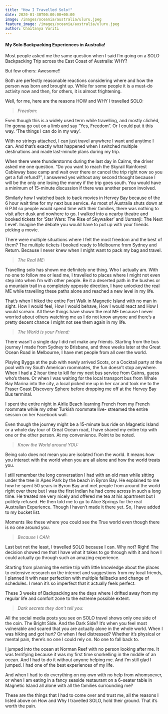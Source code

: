 ```yaml
---
title: "How I Travelled Solo!"
date: 2020-01-30T00:00:00+00:00
image: /images/oceania/australia/uluru.jpeg
feature_image: /images/oceania/australia/uluru.jpeg
author: Chaitanya Vuriti
---
```

#### My Solo Backpacking Experiences in Australia!

Most people asked me the same question when I said I’m going on a SOLO Backpacking Trip across the East Coast of Australia: WHY?

But few others: Awesome!!

Both are perfectly reasonable reactions considering where and how the person was born and brought up. While for some people it is a must-do activity now and then, for others, it is almost frightening.

Well, for me, here are the reasons HOW and WHY I travelled SOLO:

> *Freedom:*

Even though this is a widely used term while travelling, and mostly clichéd, I’m gonna go out on a limb and say “Yes, Freedom”. Or I could put it this way. ‘The things I can do in my way’.

With no strings attached, I can just travel anywhere I want and anytime I can. And that’s exactly what happened when I switched multiple destinations and made last-minute plans during my trip.

When there were thunderstorms during the last day in Cairns, the driver asked me one question. “Do you want to reach the Skyrail Rainforest Cableway base camp and wait over there or cancel the trip right now so you get a full refund?”, I answered yes without any second thought because I will be the only one losing the money if the trip goes south. You would have a minimum of 15-minute discussion if there was another person involved.

Similarly how I watched back to back movies in Hervey Bay because of the 6 hour wait time for my next bus service. As most of Australia shuts down at 6 P.M so people would spend time with their families, there was nothing to visit after dusk and nowhere to go. I walked into a nearby theatre and booked tickets for ‘Star Wars: The Rise of Skywalker’ and ‘Jumanji: The Next Level’. Imagine the debate you would have to put up with your friends picking a movie.

There were multiple situations where I felt the most freedom and the best of them? The multiple tickets I booked ready to Melbourne from Sydney and Return. Because I never knew when I might want to pack my bag and travel.

> *The Real ME:*

Travelling solo has shown me definitely one thing. Who I actually am. With no one to follow me or lead me, I travelled to places where I might not even step into when I’m with other people. Be it a deserted path in the bushes or a mountain trail in a completely opposite direction, I have unlocked the real ME while travelling these paths alone and reached a new level in my life.

That’s when I hiked the entire Fort Walk in Magnetic Island with no man in sight. How I would feel, How I would behave, How I would react and How I would scream. All these things have shown the real ME because I never worried about others watching me as I do not know anyone and there’s a pretty decent chance I might not see them again in my life.

> *The World is your Friend:*

There wasn’t a single day I did not make any friends. Starting from the bus journey I made from Sydney to Brisbane, and three weeks later at the Great Ocean Road in Melbourne, I have met people from all over the world.

Playing Bygga at the pub with newly arrived Scots, or a Cocktail party at the pool with my South American roommates, the fun doesn’t stop anywhere. When I had a 2 hour time to kill for my next bus service from Cairns, guess who’s there. Or when I was waiting for the local transport bus from Whale Bay Marina into the city, a local picked me up in her car and took me to the Fraser Coast Discovery Sphere before dropping me off at the Hervey Bay Bus terminal.

I spent the entire night in Airlie Beach learning French from my French roommate while my other Turkish roommate live- streamed the entire session on her Facebook wall.

Even though the journey might be a 15-minute bus ride on Magnetic Island or a whole day tour of Great Ocean road, I have shared my entire trip with one or the other person. At my convenience. Point to be noted.

> *Know the World around YOU:*

Being solo does not mean you are isolated from the world. It means how you interact with the world when you are all alone and how the world treats you.

I still remember the long conversation I had with an old man while sitting under the tree in Apex Park by the beach in Byron Bay. He explained to me how he spent 50 years in Byron Bay and met people from around the world right over there but I was the first Indian he had come across in such a long time. He treated me very nicely and offered me tea at his apartment but I politely refused. He then told me to go to Alice Springs for the real Australian Experience. Though I haven’t made it there yet. So, I have added to my bucket list.

Moments like these where you could see the True world even though there is no one around you.

> *Because I CAN:*

Last but not the least, I travelled SOLO because I can. Why not? Right!
The decision showed me that I have what it takes to go through with it and how I could actually go through such an amazing experience.

Starting from planning the entire trip with little knowledge about the places to extensive research on the internet and suggestions from my local friends, I planned it with near perfection with multiple fallbacks and change of schedules. I mean it’s so imperfect that it actually feels perfect.

These 3 weeks of Backpacking are the days where I drifted away from my regular life and comfort zone to the extreme possible extent.

> *Dark secrets they don’t tell you:*

All the social media posts you see on SOLO travel shows only one side of the coin. The Bright Side. And the Dark Side? It’s when you feel most vulnerable and scared that you are actually alone in the whole world.
When I was hiking and got hurt? Or when I feel distressed? Whether it’s physical or mental pain, there’s no one I could rely on. No one to fall back to.

I jumped into the ocean at Norman Reef with no person looking after me. It was terrifying because it was my first time snorkelling in the middle of an ocean. And I had to do it without anyone helping me. And I’m still glad I jumped. I had one of the best experiences of my life.

And when I had to do everything on my own with no help from whomsoever, or when I am eating in a fancy seaside restaurant on a 6-seater table in Magnetic Island all alone with all the families surrounding me?

These are the things that I had to come over and trust me, all the reasons I listed above on How and Why I travelled SOLO, hold their ground. That it’s worth the pain.
